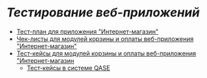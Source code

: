# ___Тестирование веб-приложений___
* [Тест-план для приложения "Интернет-магазин"](https://docs.google.com/spreadsheets/d/1xeu5qCVu5fpSzyRotnIUzK3dQp4gp0BJ4lr2gt_DZ-o/edit#gid=0)
* [Чек-листы для модулей корзины и оплаты веб-приложения "Интернет-магазин"](https://docs.google.com/spreadsheets/d/1-jWhtjgM6A2oNZBa6K3G2O4cfvFwep_1xOr-27euI7w/edit?usp=sharing)
* [Тест-кейсы для модулей корзины и оплаты веб-приложения "Интернет-магазин](https://github.com/keneshova14/web/blob/main/%D1%82%D0%B5%D1%81%D1%82%20%D0%BA%D0%B5%D0%B9%D1%81%D1%8B%20%D0%B4%D0%BB%D1%8F%20%D0%BC%D0%BE%D0%B4%D1%83%D0%BB%D0%B5%D0%B9%20%D0%BA%D0%BE%D1%80%D0%B7%D0%B8%D0%BD%D0%B0%20%D0%B8%20%D0%BE%D0%BF%D0%BB%D0%B0%D1%82%D0%B0.pdf)
    *    [Тест-кейсы в системе QASE](https://app.qase.io/project/G7?author=211&previewMode=side&suite=144&tab=)
